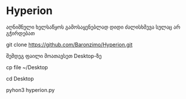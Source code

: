 # Hyperion
აღნიშნული ხელსაწყოს გამოსაყენებლად დიდი ძალისხმევა სულაც არ გჭირდებათ


git clone https://github.com/Baronzimo/Hyperion.git

შემდეგ ფაილი მოათავსეთ Desktop-ზე

cp file ~/Desktop

cd Desktop

pyhon3 hyperion.py
